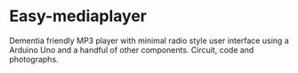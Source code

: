 # Easy-mediaplayer
Dementia friendly MP3 player with minimal radio style user interface using a Arduino Uno and a handful of other components.
Circuit, code and photographs.


